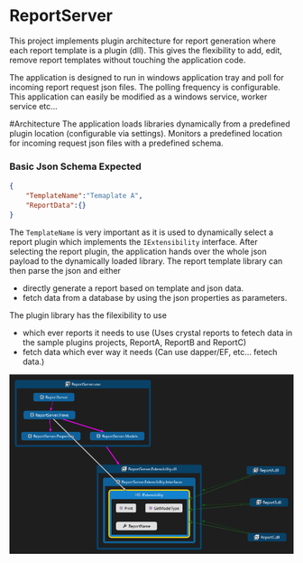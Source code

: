 # ReportServer
This project implements plugin architecture for report generation where each report template is a plugin (dll). This gives the flexibility to add, edit, remove report templates without touching the application code.

The application is designed to run in windows application tray and poll for incoming report request json files. The polling frequency is configurable. This application can easily be modified as a windows service, worker service etc...

#Architecture
The application loads libraries dynamically from a predefined plugin location (configurable via settings). Monitors a predefined location for incoming request json files with a predefined schema. 
### Basic Json Schema Expected
```json
{
    "TemplateName":"Temaplate A",
    "ReportData":{}
}
```
The `TemplateName` is very important as it is used to dynamically select a report plugin which implements the `IExtensibility` interface. After selecting the report plugin, the application hands over the whole json payload to the dynamically loaded library. The report template library can then parse the json and either
 - directly generate a report based on template and json data.
 - fetch data from a database by using the json properties as parameters.

The plugin library has the filexibility to use 
- which ever reports it needs to use (Uses crystal reports to fetech data in the sample plugins projects, ReportA, ReportB and ReportC)
- fetch data which ever way it needs (Can use dapper/EF, etc... fetech data.)

![Report Server Architecture code map image](https://github.com/SwatInc/ReportServer/blob/master/ReportServerArchitecture.png)
